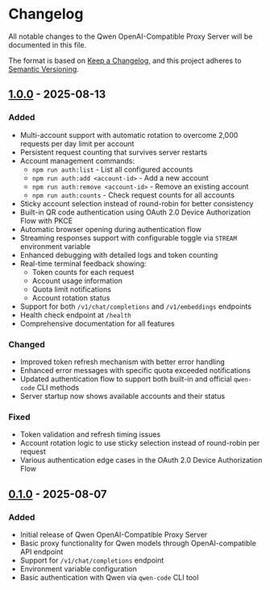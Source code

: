 # Changelog

All notable changes to the Qwen OpenAI-Compatible Proxy Server will be documented in this file.

The format is based on [Keep a Changelog](https://keepachangelog.com/en/1.0.0/),
and this project adheres to [Semantic Versioning](https://semver.org/spec/v2.0.0.html).

## [1.0.0] - 2025-08-13

### Added
- Multi-account support with automatic rotation to overcome 2,000 requests per day limit per account
- Persistent request counting that survives server restarts
- Account management commands:
  - `npm run auth:list` - List all configured accounts
  - `npm run auth:add <account-id>` - Add a new account
  - `npm run auth:remove <account-id>` - Remove an existing account
  - `npm run auth:counts` - Check request counts for all accounts
- Sticky account selection instead of round-robin for better consistency
- Built-in QR code authentication using OAuth 2.0 Device Authorization Flow with PKCE
- Automatic browser opening during authentication flow
- Streaming responses support with configurable toggle via `STREAM` environment variable
- Enhanced debugging with detailed logs and token counting
- Real-time terminal feedback showing:
  - Token counts for each request
  - Account usage information
  - Quota limit notifications
  - Account rotation status
- Support for both `/v1/chat/completions` and `/v1/embeddings` endpoints
- Health check endpoint at `/health`
- Comprehensive documentation for all features

### Changed
- Improved token refresh mechanism with better error handling
- Enhanced error messages with specific quota exceeded notifications
- Updated authentication flow to support both built-in and official `qwen-code` CLI methods
- Server startup now shows available accounts and their status

### Fixed
- Token validation and refresh timing issues
- Account rotation logic to use sticky selection instead of round-robin per request
- Various authentication edge cases in the OAuth 2.0 Device Authorization Flow

## [0.1.0] - 2025-08-07

### Added
- Initial release of Qwen OpenAI-Compatible Proxy Server
- Basic proxy functionality for Qwen models through OpenAI-compatible API endpoint
- Support for `/v1/chat/completions` endpoint
- Environment variable configuration
- Basic authentication with Qwen via `qwen-code` CLI tool

[1.0.0]: https://github.com/your-repo/qwen-openai-proxy/releases/tag/v1.0.0
[0.1.0]: https://github.com/your-repo/qwen-openai-proxy/releases/tag/v0.1.0
